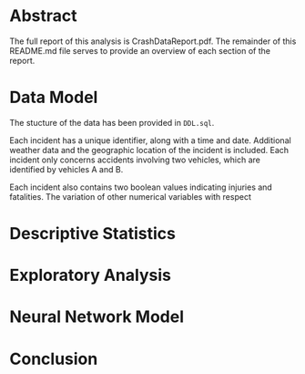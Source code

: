 # Abstract

The full report of this analysis is CrashDataReport.pdf. The remainder of this README.md file serves to provide an overview of each section of the report.

# Data Model

The stucture of the data has been provided in ```DDL.sql```.

Each incident has a unique identifier, along with a time and date. Additional weather data and the geographic location of the incident is included. Each incident only concerns accidents involving two vehicles, which are identified by vehicles A and B.

Each incident also contains two boolean values indicating injuries and fatalities. The variation of other numerical variables with respect 

# Descriptive Statistics

# Exploratory Analysis

# Neural Network Model

# Conclusion

